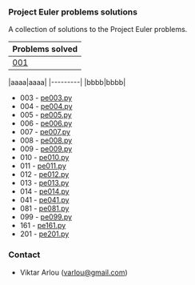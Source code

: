 ### Project Euler problems solutions

A collection of solutions to the Project Euler problems.

|Problems solved|
|---------------|
|[001](https://github.com/Arvik/project-euler/blob/master/pe001.py)|[002](https://github.com/Arvik/project-euler/blob/master/pe002.py)|

|aaaa|aaaa|
|---------|
|bbbb|bbbb|


* 003 - [pe003.py](https://github.com/Arvik/project-euler/blob/master/pe003.py) 
* 004 - [pe004.py](https://github.com/Arvik/project-euler/blob/master/pe004.py) 
* 005 - [pe005.py](https://github.com/Arvik/project-euler/blob/master/pe005.py) 
* 006 - [pe006.py](https://github.com/Arvik/project-euler/blob/master/pe006.py)
* 007 - [pe007.py](https://github.com/Arvik/project-euler/blob/master/pe007.py)
* 008 - [pe008.py](https://github.com/Arvik/project-euler/blob/master/pe008.py)
* 009 - [pe009.py](https://github.com/Arvik/project-euler/blob/master/pe009.py)
* 010 - [pe010.py](https://github.com/Arvik/project-euler/blob/master/pe010.py)
* 011 - [pe011.py](https://github.com/Arvik/project-euler/blob/master/pe011.py)
* 012 - [pe012.py](https://github.com/Arvik/project-euler/blob/master/pe012.py)
* 013 - [pe013.py](https://github.com/Arvik/project-euler/blob/master/pe013.py)
* 014 - [pe014.py](https://github.com/Arvik/project-euler/blob/master/pe014.py)
* 041 - [pe041.py](https://github.com/Arvik/project-euler/blob/master/pe041.py)
* 081 - [pe081.py](https://github.com/Arvik/project-euler/blob/master/pe081.py)
* 099 - [pe099.py](https://github.com/Arvik/project-euler/blob/master/pe099.py)
* 161 - [pe161.py](https://github.com/Arvik/project-euler/blob/master/pe161.py)
* 201 - [pe201.py](https://github.com/Arvik/project-euler/blob/master/pe201.py)

### Contact

* Viktar Arlou (varlou@gmail.com)
